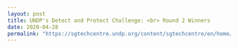 ```yaml
---
layout: post
title: UNDP's Detect and Protect Challenge: <br> Round 2 Winners
date: 2020-04-28
permalink: "https://sgtechcentre.undp.org/content/sgtechcentre/en/home/blogs/-covid19detect-protect-challenge--announcing-round-1-winners11.html"
---
```


